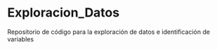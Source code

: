 # Exploracion_Datos
Repositorio de código para la exploración de datos e identificación de variables 
